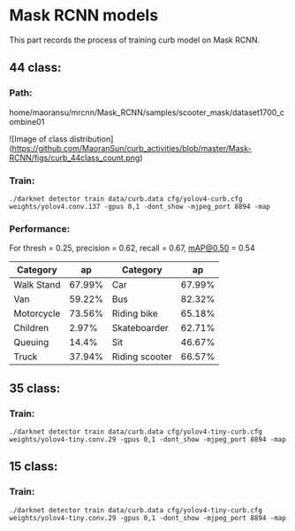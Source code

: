 # Mask RCNN models

This part records the process of training curb model on Mask RCNN.

## 44 class:
### Path:
home/maoransu/mrcnn/Mask_RCNN/samples/scooter_mask/dataset1700_combine01

![Image of class distribution]
(https://github.com/MaoranSun/curb_activities/blob/master/Mask-RCNN/figs/curb_44class_count.png)

### Train:
`./darknet detector train data/curb.data cfg/yolov4-curb.cfg weights/yolov4.conv.137 -gpus 0,1 -dont_show -mjpeg_port 8894 -map`

### Performance:
For thresh = 0.25, precision = 0.62, recall = 0.67, mAP@0.50 = 0.54

| Category | ap | Category | ap |
| ----------- | ----------- | ----------- | ----------- |
| Walk Stand | 67.99% | Car | 67.99% |
| Van | 59.22% | Bus | 82.32% |
| Motorcycle | 73.56% | Riding bike | 65.18% |
| Children | 2.97% | Skateboarder | 62.71% |
| Queuing | 14.4% | Sit | 46.67% |
| Truck | 37.94% | Riding scooter | 66.57% |

## 35 class:
### Train:
`./darknet detector train data/curb.data cfg/yolov4-tiny-curb.cfg weights/yolov4-tiny.conv.29 -gpus 0,1 -dont_show -mjpeg_port 8894 -map`

## 15 class:
### Train:
`./darknet detector train data/curb.data cfg/yolov4-tiny-curb.cfg weights/yolov4-tiny.conv.29 -gpus 0,1 -dont_show -mjpeg_port 8894 -map`

